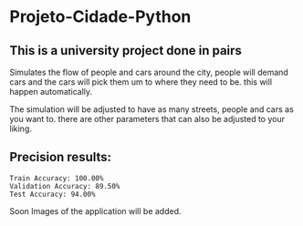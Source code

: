 # Projeto-Cidade-Python

## This is a university project done in pairs

Simulates the flow of people and cars around the city, people will demand cars and the cars will pick them um to where they need to be. this will happen automatically.

The simulation will be adjusted to have as many streets, people and cars as you want to. there are other parameters that can also be adjusted to your liking.

## Precision results:

    Train Accuracy: 100.00%
    Validation Accuracy: 89.50%
    Test Accuracy: 94.00%

Soon Images of the application will be added.
